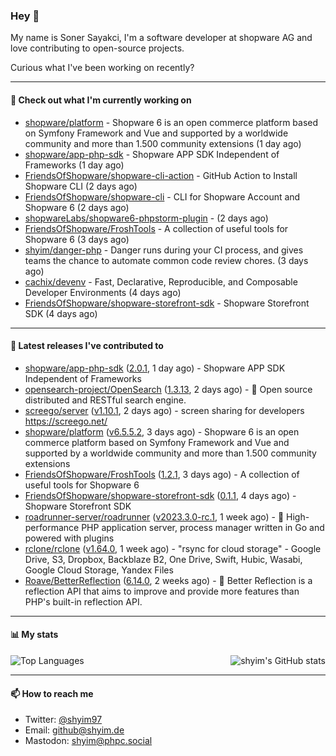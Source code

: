 ### Hey 👋

My name is Soner Sayakci, I'm a software developer at shopware AG and love contributing to open-source projects.

Curious what I've been working on recently?

---

#### 👷 Check out what I'm currently working on

- [shopware/platform](https://github.com/shopware/platform) - Shopware 6 is an open commerce platform based on Symfony Framework and Vue and supported by a worldwide community and more than 1.500 community extensions (1 day ago)
- [shopware/app-php-sdk](https://github.com/shopware/app-php-sdk) - Shopware APP SDK Independent of Frameworks (1 day ago)
- [FriendsOfShopware/shopware-cli-action](https://github.com/FriendsOfShopware/shopware-cli-action) - GitHub Action to Install Shopware CLI (2 days ago)
- [FriendsOfShopware/shopware-cli](https://github.com/FriendsOfShopware/shopware-cli) - CLI for Shopware Account and Shopware 6 (2 days ago)
- [shopwareLabs/shopware6-phpstorm-plugin](https://github.com/shopwareLabs/shopware6-phpstorm-plugin) -  (2 days ago)
- [FriendsOfShopware/FroshTools](https://github.com/FriendsOfShopware/FroshTools) - A collection of useful tools for Shopware 6 (3 days ago)
- [shyim/danger-php](https://github.com/shyim/danger-php) - Danger runs during your CI process, and gives teams the chance to automate common code review chores. (3 days ago)
- [cachix/devenv](https://github.com/cachix/devenv) - Fast, Declarative, Reproducible, and Composable Developer Environments (4 days ago)
- [FriendsOfShopware/shopware-storefront-sdk](https://github.com/FriendsOfShopware/shopware-storefront-sdk) - Shopware Storefront SDK (4 days ago)

---

#### 🔭 Latest releases I've contributed to

- [shopware/app-php-sdk](https://github.com/shopware/app-php-sdk) ([2.0.1](https://github.com/shopware/app-php-sdk/releases/tag/2.0.1), 1 day ago) - Shopware APP SDK Independent of Frameworks
- [opensearch-project/OpenSearch](https://github.com/opensearch-project/OpenSearch) ([1.3.13](https://github.com/opensearch-project/OpenSearch/releases/tag/1.3.13), 2 days ago) - 🔎 Open source distributed and RESTful search engine.
- [screego/server](https://github.com/screego/server) ([v1.10.1](https://github.com/screego/server/releases/tag/v1.10.1), 2 days ago) - screen sharing for developers https://screego.net/
- [shopware/platform](https://github.com/shopware/platform) ([v6.5.5.2](https://github.com/shopware/platform/releases/tag/v6.5.5.2), 3 days ago) - Shopware 6 is an open commerce platform based on Symfony Framework and Vue and supported by a worldwide community and more than 1.500 community extensions
- [FriendsOfShopware/FroshTools](https://github.com/FriendsOfShopware/FroshTools) ([1.2.1](https://github.com/FriendsOfShopware/FroshTools/releases/tag/1.2.1), 3 days ago) - A collection of useful tools for Shopware 6
- [FriendsOfShopware/shopware-storefront-sdk](https://github.com/FriendsOfShopware/shopware-storefront-sdk) ([0.1.1](https://github.com/FriendsOfShopware/shopware-storefront-sdk/releases/tag/0.1.1), 4 days ago) - Shopware Storefront SDK
- [roadrunner-server/roadrunner](https://github.com/roadrunner-server/roadrunner) ([v2023.3.0-rc.1](https://github.com/roadrunner-server/roadrunner/releases/tag/v2023.3.0-rc.1), 1 week ago) - 🤯 High-performance PHP application server, process manager written in Go and powered with plugins
- [rclone/rclone](https://github.com/rclone/rclone) ([v1.64.0](https://github.com/rclone/rclone/releases/tag/v1.64.0), 1 week ago) - &#34;rsync for cloud storage&#34; - Google Drive, S3, Dropbox, Backblaze B2, One Drive, Swift, Hubic, Wasabi, Google Cloud Storage, Yandex Files
- [Roave/BetterReflection](https://github.com/Roave/BetterReflection) ([6.14.0](https://github.com/Roave/BetterReflection/releases/tag/6.14.0), 2 weeks ago) - :crystal_ball: Better Reflection is a reflection API that aims to improve and provide more features than PHP&#39;s built-in reflection API.

---

#### 📊 My stats

<img align="right" alt="shyim's GitHub stats" src="https://github-readme-stats.vercel.app/api?username=shyim&count_private=1&show_icons=true&" />

![Top Languages](https://github-readme-stats.vercel.app/api/top-langs/?username=shyim)

---

#### 📫 How to reach me

- Twitter: [@shyim97](https://twitter.com/shyim97)
- Email: [github@shyim.de](mailto://github@shyim.de)
- Mastodon: <a rel="me" href="https://phpc.social/@shyim">shyim@phpc.social</a>
